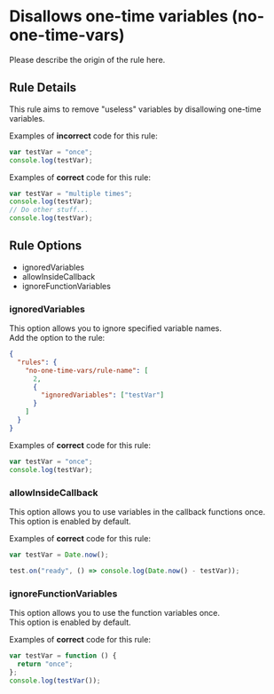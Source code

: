 # Disallows one-time variables (no-one-time-vars)

Please describe the origin of the rule here.

## Rule Details

This rule aims to remove "useless" variables by disallowing one-time variables.

Examples of **incorrect** code for this rule:

```js
var testVar = "once";
console.log(testVar);
```

Examples of **correct** code for this rule:

```js
var testVar = "multiple times";
console.log(testVar);
// Do other stuff...
console.log(testVar);
```

## Rule Options

- ignoredVariables
- allowInsideCallback
- ignoreFunctionVariables

### ignoredVariables

This option allows you to ignore specified variable names.\
Add the option to the rule:

```json
{
  "rules": {
    "no-one-time-vars/rule-name": [
      2,
      {
        "ignoredVariables": ["testVar"]
      }
    ]
  }
}
```

Examples of **correct** code for this rule:

```js
var testVar = "once";
console.log(testVar);
```

### allowInsideCallback

This option allows you to use variables in the callback functions once.\
This option is enabled by default.

Examples of **correct** code for this rule:

```js
var testVar = Date.now();

test.on("ready", () => console.log(Date.now() - testVar));
```

### ignoreFunctionVariables

This option allows you to use the function variables once.\
This option is enabled by default.

Examples of **correct** code for this rule:

```js
var testVar = function () {
  return "once";
};
console.log(testVar());
```
